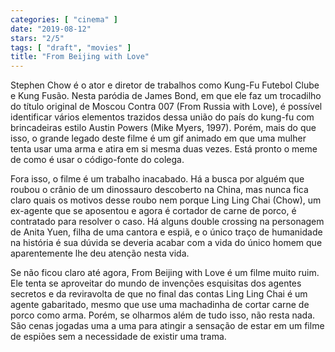 ```yaml
---
categories: [ "cinema" ]
date: "2019-08-12"
stars: "2/5"
tags: [ "draft", "movies" ]
title: "From Beijing with Love"
---
```

Stephen Chow é o ator e diretor de trabalhos como Kung-Fu Futebol
Clube e Kung Fusão. Nesta paródia de James Bond, em que ele faz um
trocadilho do título original de Moscou Contra 007 (From Russia with
Love), é possível identificar vários elementos trazidos dessa união
do país do kung-fu com brincadeiras estilo Austin Powers (Mike Myers,
1997). Porém, mais do que isso, o grande legado deste filme é um gif
animado em que uma mulher tenta usar uma arma e atira em si mesma duas
vezes. Está pronto o meme de como é usar o código-fonte do colega.

Fora isso, o filme é um trabalho inacabado. Há a busca por alguém que
roubou o crânio de um dinossauro descoberto na China, mas nunca fica
claro quais os motivos desse roubo nem porque Ling Ling Chai (Chow),
um ex-agente que se aposentou e agora é cortador de carne de porco,
é contratado para resolver o caso. Há alguns double crossing na
personagem de Anita Yuen, filha de uma cantora e espiã, e o único
traço de humanidade na história é sua dúvida se deveria acabar com
a vida do único homem que aparentemente lhe deu atenção nesta vida.

Se não ficou claro até agora, From Beijing with Love é um filme muito
ruim. Ele tenta se aproveitar do mundo de invenções esquisitas dos
agentes secretos e da reviravolta de que no final das contas Ling Ling
Chai é um agente gabaritado, mesmo que use uma machadinha de cortar
carne de porco como arma. Porém, se olharmos além de tudo isso, não
resta nada. São cenas jogadas uma a uma para atingir a sensação de
estar em um filme de espiões sem a necessidade de existir uma trama.

